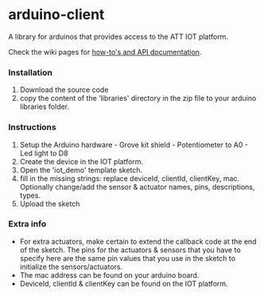 arduino-client
==============

A library for arduinos that provides access to the ATT IOT platform.

Check the wiki pages for [how-to's and API documentation](https://github.com/allthingstalk/arduino-client/wiki).

### Installation
  1. Download the source code
  2. copy the content of the 'libraries' directory in the zip file to your arduino libraries folder.
  
### Instructions

  1. Setup the Arduino hardware
    - Grove kit shield
    - Potentiometer to A0
    - Led light to D8
  2. Create the device in the IOT platform.
  3. Open the 'iot_demo' template sketch.
  3. fill in the missing strings: replace deviceId, clientId, clientKey, mac. Optionally change/add the sensor & actuator names, pins, descriptions, types. 
  4. Upload the sketch

### Extra info

- For extra actuators, make certain to extend the callback code at the end of the sketch. The pins for the actuators & sensors that you have to specify here are the same pin values that you use in the sketch to initialize the sensors/actuators.  
- The mac address can be found on your arduino board. 
- DeviceId, clientId & clientKey can be found on the IOT platform. 

